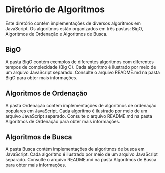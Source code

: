# Diretório de Algoritmos

Este diretório contém implementações de diversos algoritmos em JavaScript. Os algoritmos estão organizados em três pastas: BigO, Algoritmos de Ordenação e Algoritmos de Busca.

## BigO

A pasta BigO contém exemplos de diferentes algoritmos com diferentes tempos de complexidade (Big O). Cada algoritmo é ilustrado por meio de um arquivo JavaScript separado. Consulte o arquivo README.md na pasta BigO para obter mais informações.

## Algoritmos de Ordenação

A pasta Ordenação contém implementações de algoritmos de ordenação populares em JavaScript. Cada algoritmo é ilustrado por meio de um arquivo JavaScript separado. Consulte o arquivo README.md na pasta Algoritmos de Ordenação para obter mais informações.

## Algoritmos de Busca

A pasta Busca contém implementações de algoritmos de busca em JavaScript. Cada algoritmo é ilustrado por meio de um arquivo JavaScript separado. Consulte o arquivo README.md na pasta Algoritmos de Busca para obter mais informações.
